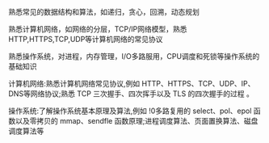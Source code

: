 熟悉常见的数据结构和算法，如递归，贪心，回溯，动态规划

熟悉计算机网络，如网络的分层，TCP/IP网络模型，熟悉HTTP,HTTPS,TCP,UDP等计算机网络的常见协议


熟悉操作系统，对进程，内存管理，I/O多路服用，CPU调度和死锁等操作系统的基础知识

计算机网络:熟悉计算机网络常见协议,例如 HTTP、HTTPS、TCP、UDP、IP、DNS等网络协议;熟悉 TCP
三次握手、四次挥手以及 TLS 的四次握手的过程 。


操作系统:了解操作系统基本原理及算法,例如 !0多路复用的 select、pol、epol 函数以及零拷贝的
mmap、sendfle 函数原理;进程调度算法、页面置换算法、磁盘调度算法等


